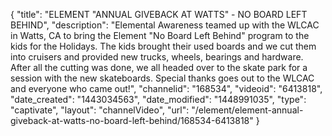 {
    "title": "ELEMENT \"ANNUAL GIVEBACK AT WATTS\" - NO BOARD LEFT BEHIND",
    "description": "Elemental Awareness teamed up with the WLCAC in Watts, CA to bring the Element \"No Board Left Behind\" program to the kids for the Holidays. The kids brought their used boards and we cut them into cruisers and provided new trucks, wheels, bearings and hardware. After all the cutting was done, we all headed over to the skate park for a session with the new skateboards. Special thanks goes out to the WLCAC and everyone who came out!",
    "channelid": "168534",
    "videoid": "6413818",
    "date_created": "1443034563",
    "date_modified": "1448991035",
    "type": "captivate",
    "layout": "channelVideo",
    "url": "\/element\/element-annual-giveback-at-watts-no-board-left-behind\/168534-6413818"
}